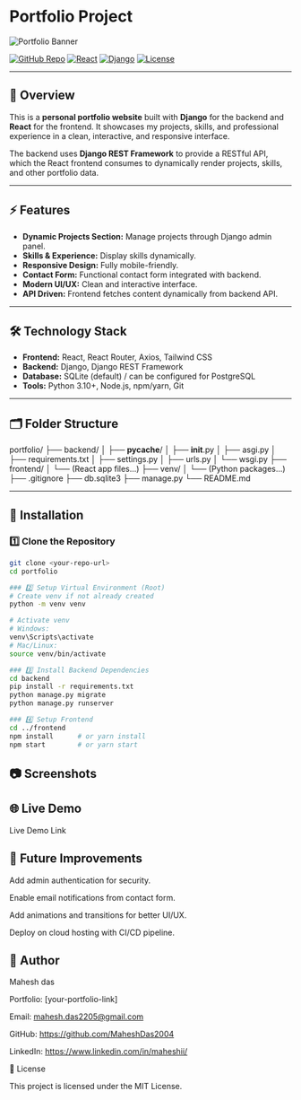 # Portfolio Project

![Portfolio Banner](./screenshots/banner.png)

[![GitHub Repo](https://img.shields.io/badge/GitHub-Portfolio-blue?logo=github)](https://github.com/your-github)
[![React](https://img.shields.io/badge/React-17.0.2-blue?logo=react)](https://reactjs.org/)
[![Django](https://img.shields.io/badge/Django-4.2-green?logo=django)](https://www.djangoproject.com/)
[![License](https://img.shields.io/badge/License-MIT-yellow)](LICENSE)

---

## 🌟 Overview
This is a **personal portfolio website** built with **Django** for the backend and **React** for the frontend. It showcases my projects, skills, and professional experience in a clean, interactive, and responsive interface.  

The backend uses **Django REST Framework** to provide a RESTful API, which the React frontend consumes to dynamically render projects, skills, and other portfolio data.  

---

## ⚡ Features
- **Dynamic Projects Section:** Manage projects through Django admin panel.  
- **Skills & Experience:** Display skills dynamically.  
- **Responsive Design:** Fully mobile-friendly.  
- **Contact Form:** Functional contact form integrated with backend.  
- **Modern UI/UX:** Clean and interactive interface.  
- **API Driven:** Frontend fetches content dynamically from backend API.  

---

## 🛠 Technology Stack
- **Frontend:** React, React Router, Axios, Tailwind CSS  
- **Backend:** Django, Django REST Framework  
- **Database:** SQLite (default) / can be configured for PostgreSQL  
- **Tools:** Python 3.10+, Node.js, npm/yarn, Git  

---

## 🗂 Folder Structure
portfolio/
├── backend/
│   ├── __pycache__/
│   ├── __init__.py
│   ├── asgi.py
│   ├── requirements.txt
│   ├── settings.py
│   ├── urls.py
│   └── wsgi.py
├── frontend/
│   └── (React app files...)
├── venv/
│   └── (Python packages...)
├── .gitignore
├── db.sqlite3
├── manage.py
└── README.md

---

## 🚀 Installation

### 1️⃣ Clone the Repository
```bash
git clone <your-repo-url>
cd portfolio

### 2️⃣ Setup Virtual Environment (Root)
# Create venv if not already created
python -m venv venv

# Activate venv
# Windows:
venv\Scripts\activate
# Mac/Linux:
source venv/bin/activate

### 3️⃣ Install Backend Dependencies
cd backend
pip install -r requirements.txt
python manage.py migrate
python manage.py runserver

### 4️⃣ Setup Frontend
cd ../frontend
npm install      # or yarn install
npm start        # or yarn start

```

## 📷 Screenshots

## 🌐 Live Demo
Live Demo Link

## 🔮 Future Improvements

Add admin authentication for security.

Enable email notifications from contact form.

Add animations and transitions for better UI/UX.

Deploy on cloud hosting with CI/CD pipeline.

## 👤 Author

Mahesh das

Portfolio: [your-portfolio-link]

Email: mahesh.das2205@gmail.com

GitHub: https://github.com/MaheshDas2004

LinkedIn: https://www.linkedin.com/in/maheshii/

📝 License

This project is licensed under the MIT License.

